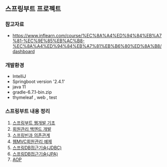 ## 스프링부트 프로젝트

### 참고자료 
* https://www.inflearn.com/course/%EC%8A%A4%ED%94%84%EB%A7%81-%EC%9E%85%EB%AC%B8-%EC%8A%A4%ED%94%84%EB%A7%81%EB%B6%80%ED%8A%B8/dashboard

### 개발환경
* IntelliJ
* Springboot version '2.4.1'
* java 11
* gradle-6.7.1-bin.zip
* thymeleaf , web , test

### 스프링부트 내용 정리
1. [스프링부트 웹개발 기초](https://github.com/Kimginam97/hello-spring/blob/master/summary/1.%EC%8A%A4%ED%94%84%EB%A7%81%20%EC%9B%B9%20%EA%B0%9C%EB%B0%9C%20%EA%B8%B0%EC%B4%88.md)
2. [회원관리 백엔드 개발](https://github.com/Kimginam97/hello-spring/blob/master/summary/2.%ED%9A%8C%EC%9B%90%EA%B4%80%EB%A6%AC%EC%98%88%EC%A0%9C.md)
3. [스프링빈과 의존관계](https://github.com/Kimginam97/hello-spring/blob/master/summary/3.%EC%8A%A4%ED%94%84%EB%A7%81%EB%B9%88%EA%B3%BC%EC%9D%98%EC%A1%B4%EA%B4%80%EA%B3%84.md)
4. [웹MVC회원관리 예제](https://github.com/Kimginam97/hello-spring/blob/master/summary/4.%EC%9B%B9MVC(%ED%9A%8C%EC%9B%90%EA%B4%80%EB%A6%AC).md)
5. [스프링DB접근기술(JDBC)](https://github.com/Kimginam97/hello-spring/blob/master/summary/5.%EC%8A%A4%ED%94%84%EB%A7%81DB%EC%A0%91%EA%B7%BC%EA%B8%B0%EC%88%A0.md)
6. [스프링DB접근기술(JPA)](https://github.com/Kimginam97/hello-spring/blob/master/summary/6.%20%EC%8A%A4%ED%94%84%EB%A7%81DB%EC%A0%91%EA%B7%BC%EA%B8%B0%EC%88%A0.md)
7. [AOP](https://github.com/Kimginam97/hello-spring/blob/master/summary/7.AOP.md)



